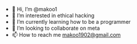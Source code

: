 - 👋 Hi, I’m @makoo1
- 👀 I’m interested in ethical hacking 
- 🌱 I’m currently learning how to be a programmer
- 💞️ I’m looking to collaborate on meta
- 📫 How to reach me makoo1902@gmail.com

<!---
makoo1/makoo1 is a ✨ special ✨ repository because its `README.md` (this file) appears on your GitHub profile.
You can click the Preview link to take a look at your changes.
--->

